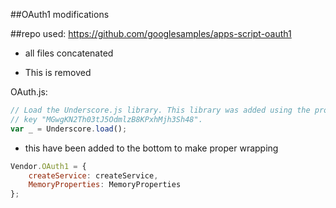 ##OAuth1 modifications

##repo used: https://github.com/googlesamples/apps-script-oauth1

- all files concatenated

- This is removed

OAuth.js:
```javascript
// Load the Underscore.js library. This library was added using the project
// key "MGwgKN2Th03tJ5OdmlzB8KPxhMjh3Sh48".
var _ = Underscore.load();
```

- this have been added to the bottom to make proper wrapping

```javascript
Vendor.OAuth1 = {
    createService: createService,
    MemoryProperties: MemoryProperties
};
```